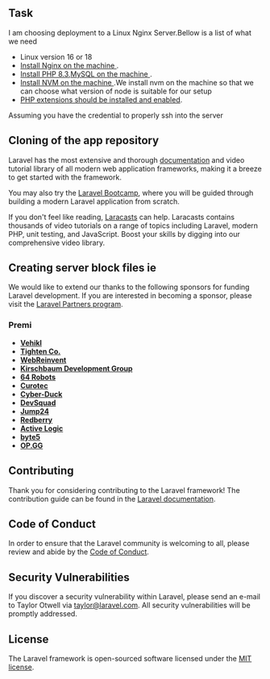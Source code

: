 

## Task

I am choosing deployment to a Linux Nginx Server.Bellow is a list of what we need

- Linux version 16 or 18
- [Install Nginx on the machine ](https://www.digitalocean.com/community/tutorials/how-to-install-nginx-on-ubuntu-16-04).
- [Install PHP 8.3,MySQL on the machine ](https://www.digitalocean.com/community/tutorials/how-to-install-linux-nginx-mysql-php-lemp-stack-in-ubuntu-16-04).
- [Install NVM on the machine ](https://monovm.com/blog/install-nvm-on-ubuntu/).We install nvm on the machine so that we 
can choose what version of node is suitable for our setup
- [PHP extensions should be installed and enabled](https://laravel.com/docs/11.x/deployment#server-requirements).

Assuming you have the credential to properly ssh into the server 

## Cloning of  the app repository

Laravel has the most extensive and thorough [documentation](https://laravel.com/docs) and video tutorial library of all modern web application frameworks, making it a breeze to get started with the framework.

You may also try the [Laravel Bootcamp](https://bootcamp.laravel.com), where you will be guided through building a modern Laravel application from scratch.

If you don't feel like reading, [Laracasts](https://laracasts.com) can help. Laracasts contains thousands of video tutorials on a range of topics including Laravel, modern PHP, unit testing, and JavaScript. Boost your skills by digging into our comprehensive video library.

## Creating server block files ie 

We would like to extend our thanks to the following sponsors for funding Laravel development. If you are interested in becoming a sponsor, please visit the [Laravel Partners program](https://partners.laravel.com).

### Premi

- **[Vehikl](https://vehikl.com/)**
- **[Tighten Co.](https://tighten.co)**
- **[WebReinvent](https://webreinvent.com/)**
- **[Kirschbaum Development Group](https://kirschbaumdevelopment.com)**
- **[64 Robots](https://64robots.com)**
- **[Curotec](https://www.curotec.com/services/technologies/laravel/)**
- **[Cyber-Duck](https://cyber-duck.co.uk)**
- **[DevSquad](https://devsquad.com/hire-laravel-developers)**
- **[Jump24](https://jump24.co.uk)**
- **[Redberry](https://redberry.international/laravel/)**
- **[Active Logic](https://activelogic.com)**
- **[byte5](https://byte5.de)**
- **[OP.GG](https://op.gg)**

## Contributing

Thank you for considering contributing to the Laravel framework! The contribution guide can be found in the [Laravel documentation](https://laravel.com/docs/contributions).

## Code of Conduct

In order to ensure that the Laravel community is welcoming to all, please review and abide by the [Code of Conduct](https://laravel.com/docs/contributions#code-of-conduct).

## Security Vulnerabilities

If you discover a security vulnerability within Laravel, please send an e-mail to Taylor Otwell via [taylor@laravel.com](mailto:taylor@laravel.com). All security vulnerabilities will be promptly addressed.

## License

The Laravel framework is open-sourced software licensed under the [MIT license](https://opensource.org/licenses/MIT).
